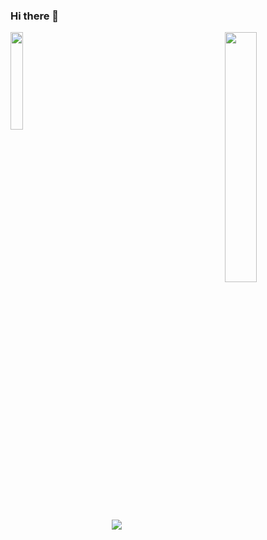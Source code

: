### Hi there 👋
<div><img src="img/profile.png" width="20%" alt="">
<img height="32%" align="right" src="https://github-readme-stats.vercel.app/api?username=LJyunxin&show_icons=true&theme=blueberry" ></a>



<div align="center"> <img src="https://github-readme-stats.vercel.app/api/top-langs/?username=LJyunxin&layout=compact&theme=blueberry" /> <div>


<!--
**LJyunxin/LJyunxin** is a ✨ _special_ ✨ repository because its `README.md` (this file) appears on your GitHub profile.

Here are some ideas to get you started:

- 🔭 I’m currently working on ...
- 🌱 I’m currently learning ...
- 👯 I’m looking to collaborate on ...
- 🤔 I’m looking for help with ...
- 💬 Ask me about ...
- 📫 How to reach me: ...
- 😄 Pronouns: ...
- ⚡ Fun fact: ...
-->
